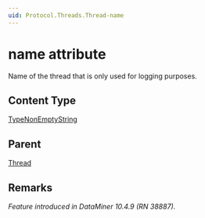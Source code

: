 ```yaml
---
uid: Protocol.Threads.Thread-name
---
```

# name attribute

Name of the thread that is only used for logging purposes.

## Content Type

[TypeNonEmptyString](xref:Protocol-TypeNonEmptyString)

## Parent

[Thread](xref:Protocol.Threads.Thread)

## Remarks

*Feature introduced in DataMiner 10.4.9 (RN 38887).*
